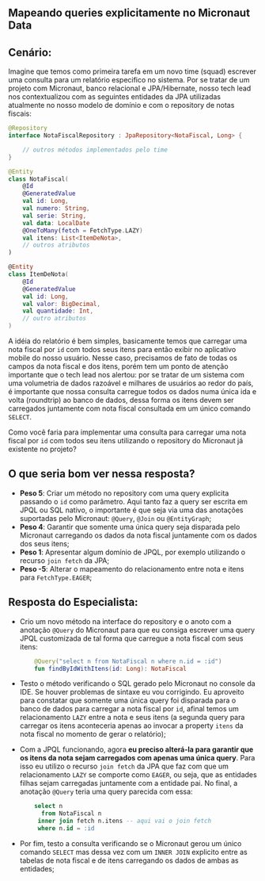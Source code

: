 ## Mapeando queries explicitamente no Micronaut Data

## Cenário:

Imagine que temos como primeira tarefa em um novo time (squad) escrever uma consulta para um relatório especifico no sistema. Por se tratar de um projeto com Micronaut, banco relacional e JPA/Hibernate, nosso tech lead nos contextualizou com as seguintes entidades da JPA utilizadas atualmente no nosso modelo de domínio e com o repository de notas fiscais:

```kotlin
@Repository
interface NotaFiscalRepository : JpaRepository<NotaFiscal, Long> {

    // outros métodos implementados pelo time
}

@Entity
class NotaFiscal(
    @Id
    @GeneratedValue
    val id: Long,
    val numero: String, 
    val serie: String, 
    val data: LocalDate
    @OneToMany(fetch = FetchType.LAZY)
    val itens: List<ItemDeNota>,
    // outros atributos
)

@Entity
class ItemDeNota(
    @Id
    @GeneratedValue
    val id: Long,
    val valor: BigDecimal, 
    val quantidade: Int,
    // outro atributos
)
```

A idéia do relatório é bem simples, basicamente temos que carregar uma nota fiscal por `id` com todos seus itens para então exibir no aplicativo mobile do nosso usuário. Nesse caso, precisamos de fato de todas os campos da nota fiscal e dos itens, porém tem um ponto de atenção importante que o tech lead nos alertou: por se tratar de um sistema com uma volumetria de dados razoável e milhares de usuários ao redor do país, é importante que nossa consulta carregue todos os dados numa única ida e volta (roundtrip) ao banco de dados, dessa forma os itens devem ser carregados juntamente com nota fiscal consultada em um único comando `SELECT`.

Como você faria para implementar uma consulta para carregar uma nota fiscal por `id` com todos seu itens utilizando o repository do Micronaut já existente no projeto? 

## O que seria bom ver nessa resposta?

- **Peso 5**: Criar um método no repository com uma query explicita passando o `id` como parâmetro. Aqui tanto faz a query ser escrita em JPQL ou SQL nativo, o importante é que seja via uma das anotações suportadas pelo Micronaut:  `@Query`, `@Join` ou `@EntityGraph`;
- **Peso 4**: Garantir que somente uma única query seja disparada pelo Micronaut carregando os dados da nota fiscal juntamente com os dados dos seus itens;
- **Peso 1**: Apresentar algum domínio de JPQL, por exemplo utilizando o recurso `join fetch` da JPA;
- **Peso -5**: Alterar o mapeamento do relacionamento entre nota e itens para `FetchType.EAGER`;

## Resposta do Especialista:

- Crio um novo método na interface do repository e o anoto com a anotação `@Query` do Micronaut para que eu consiga escrever uma query JPQL customizada de tal forma que carregue a nota fiscal com seus itens:
    ```kotlin
        @Query("select n from NotaFiscal n where n.id = :id")
        fun findByIdWithItens(id: Long): NotaFiscal
    ```

- Testo o método verificando o SQL gerado pelo Micronaut no console da IDE. Se houver problemas de sintaxe eu vou corrigindo. Eu aproveito para constatar que somente uma única query foi disparada para o banco de dados para carregar a nota fiscal por `id`, afinal temos um relacionamento `LAZY` entre a nota e seus itens (a segunda query para carregar os itens aconteceria apenas ao invocar a property `itens` da nota fiscal no momento de gerar o relatório);

- Com a JPQL funcionando, agora **eu preciso alterá-la para garantir que os itens da nota sejam carregados com apenas uma única query**. Para isso eu utilizo o recurso `join fetch` da JPA que faz com que um relacionamento `LAZY` se comporte como `EAGER`, ou seja, que as entidades filhas sejam carregadas juntamente com a entidade pai. No final, a anotação `@Query` teria uma query parecida com essa:
    ```sql
        select n 
          from NotaFiscal n 
         inner join fetch n.itens -- aqui vai o join fetch
         where n.id = :id
    ```

- Por fim, testo a consulta verificando se o Micronaut gerou um único comando `SELECT` mas dessa vez com um `INNER JOIN` explicito entre as tabelas de nota fiscal e de itens carregando os dados de ambas as entidades;